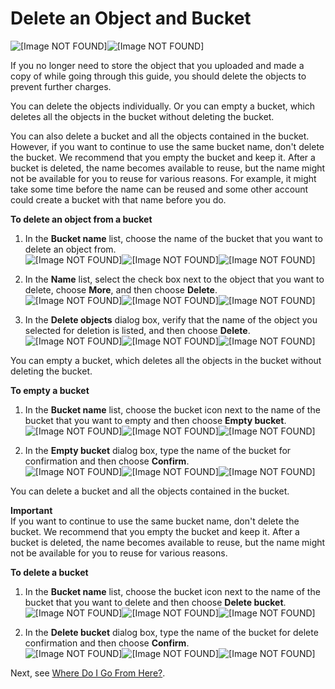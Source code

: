 # Delete an Object and Bucket<a name="DeletingAnObjectandBucket"></a>



![\[Image NOT FOUND\]](http://docs.aws.amazon.com/AmazonS3/latest/gsg/)![\[Image NOT FOUND\]](http://docs.aws.amazon.com/AmazonS3/latest/gsg/)

If you no longer need to store the object that you uploaded and made a copy of while going through this guide, you should delete the objects to prevent further charges\.

You can delete the objects individually\. Or you can empty a bucket, which deletes all the objects in the bucket without deleting the bucket\. 

You can also delete a bucket and all the objects contained in the bucket\. However, if you want to continue to use the same bucket name, don't delete the bucket\. We recommend that you empty the bucket and keep it\. After a bucket is deleted, the name becomes available to reuse, but the name might not be available for you to reuse for various reasons\. For example, it might take some time before the name can be reused and some other account could create a bucket with that name before you do\.

**To delete an object from a bucket**

1. In the **Bucket name** list, choose the name of the bucket that you want to delete an object from\.  
![\[Image NOT FOUND\]](http://docs.aws.amazon.com/AmazonS3/latest/gsg/images/choose-bucket-name.png)![\[Image NOT FOUND\]](http://docs.aws.amazon.com/AmazonS3/latest/gsg/)![\[Image NOT FOUND\]](http://docs.aws.amazon.com/AmazonS3/latest/gsg/)

1. In the **Name** list, select the check box next to the object that you want to delete, choose **More**, and then choose **Delete**\.  
![\[Image NOT FOUND\]](http://docs.aws.amazon.com/AmazonS3/latest/gsg/images/more-menu-delete.png)![\[Image NOT FOUND\]](http://docs.aws.amazon.com/AmazonS3/latest/gsg/)![\[Image NOT FOUND\]](http://docs.aws.amazon.com/AmazonS3/latest/gsg/)

1. In the **Delete objects** dialog box, verify that the name of the object you selected for deletion is listed, and then choose **Delete**\.  
![\[Image NOT FOUND\]](http://docs.aws.amazon.com/AmazonS3/latest/gsg/images/objects-delete-confirm.png)![\[Image NOT FOUND\]](http://docs.aws.amazon.com/AmazonS3/latest/gsg/)![\[Image NOT FOUND\]](http://docs.aws.amazon.com/AmazonS3/latest/gsg/)

You can empty a bucket, which deletes all the objects in the bucket without deleting the bucket\.

**To empty a bucket**

1. In the **Bucket name** list, choose the bucket icon next to the name of the bucket that you want to empty and then choose **Empty bucket**\.  
![\[Image NOT FOUND\]](http://docs.aws.amazon.com/AmazonS3/latest/gsg/images/choose-empty-bucket.png)![\[Image NOT FOUND\]](http://docs.aws.amazon.com/AmazonS3/latest/gsg/)![\[Image NOT FOUND\]](http://docs.aws.amazon.com/AmazonS3/latest/gsg/)

1. In the **Empty bucket** dialog box, type the name of the bucket for confirmation and then choose **Confirm**\.  
![\[Image NOT FOUND\]](http://docs.aws.amazon.com/AmazonS3/latest/gsg/images/empty-bucket-confirm.png)![\[Image NOT FOUND\]](http://docs.aws.amazon.com/AmazonS3/latest/gsg/)![\[Image NOT FOUND\]](http://docs.aws.amazon.com/AmazonS3/latest/gsg/)

You can delete a bucket and all the objects contained in the bucket\. 

**Important**  
If you want to continue to use the same bucket name, don't delete the bucket\. We recommend that you empty the bucket and keep it\. After a bucket is deleted, the name becomes available to reuse, but the name might not be available for you to reuse for various reasons\. 

**To delete a bucket**

1. In the **Bucket name** list, choose the bucket icon next to the name of the bucket that you want to delete and then choose **Delete bucket**\.  
![\[Image NOT FOUND\]](http://docs.aws.amazon.com/AmazonS3/latest/gsg/images/choose-delete-bucket.png)![\[Image NOT FOUND\]](http://docs.aws.amazon.com/AmazonS3/latest/gsg/)![\[Image NOT FOUND\]](http://docs.aws.amazon.com/AmazonS3/latest/gsg/)

1. In the **Delete bucket** dialog box, type the name of the bucket for delete confirmation and then choose **Confirm**\.  
![\[Image NOT FOUND\]](http://docs.aws.amazon.com/AmazonS3/latest/gsg/images/delete-bucket-confirm.png)![\[Image NOT FOUND\]](http://docs.aws.amazon.com/AmazonS3/latest/gsg/)![\[Image NOT FOUND\]](http://docs.aws.amazon.com/AmazonS3/latest/gsg/)

Next, see [Where Do I Go From Here?](ImplementingS3.md)\.